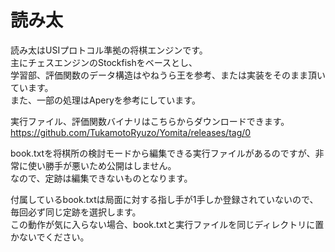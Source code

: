 # 読み太

読み太はUSIプロトコル準拠の将棋エンジンです。  
主にチェスエンジンのStockfishをベースとし、  
学習部、評価関数のデータ構造はやねうら王を参考、または実装をそのまま頂いています。  
また、一部の処理はAperyを参考にしています。  
  
実行ファイル、評価関数バイナリはこちらからダウンロードできます。
https://github.com/TukamotoRyuzo/Yomita/releases/tag/0

book.txtを将棋所の検討モードから編集できる実行ファイルがあるのですが、非常に使い勝手が悪いため公開はしません。  
なので、定跡は編集できないものとなります。  

付属しているbook.txtは局面に対する指し手が1手しか登録されていないので、毎回必ず同じ定跡を選択します。  
この動作が気に入らない場合、book.txtと実行ファイルを同じディレクトリに置かないでください。  


